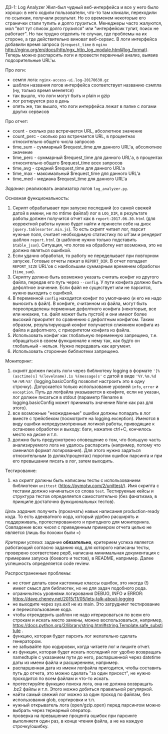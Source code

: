ДЗ-1: Log Analyzer
Жил-был чудный веб-интерфейса и все у него было хорошо: в него ходили пользователи, что-то там кликали, переходили по ссылкам, получали результат. Но со временем некоторые его странички стали тупить и долго грузиться. Менеджеры часто жалуются, мол "вот тут список долго грузился" или "интерфейсик тупит, поиск не работает". Но так трудно отделить те случаи, где проблемы на их стороне, а где действительно виноват веб-сервис. В логи интерфейса добавили время запроса (`$request_time` в `nginx` http://nginx.org/en/docs/http/ngx_http_log_module.html#log_format). Теперь можно распарсить логи и провести первичный анализ, выявив подозрительные URL'ы.

Про логи:
* семпл лога: `nginx-access-ui.log-20170630.gz`
* шаблон названия логов интерфейса соответствует названию сэмпла (ну, только время меняется)
* так вышло, что логи могут быть и plain и gzip
* лог ротируется раз в день
* опять же, так вышло, что логи интерфейса лежат в папке с логами других сервисов

Про отчет:
* count - сколько раз встречается URL, абсолютное значение
* count_perc - сколько раз встречается URL, в процентнах относительно общего числа запросов
* time_sum - суммарный \$request_time для данного URL'а, абсолютное значение
* time_perc - суммарный \$request_time для данного URL'а, в процентах относительно общего $request_time всех запросов
* time_avg - средний \$request_time для данного URL'а
* time_max - максимальный \$request_time для данного URL'а
* time_med - медиана \$request_time для данного URL'а


*Задание*: реализовать анализатор логов `log_analyzer.py`.

Основная функциональность:
1. Скрипт обрабатывает при запуске последний (со самой свежей датой в имени, не по mtime файла!) лог в `LOG_DIR`, в результате работы должен получится отчет как в `report-2017.06.30.html` (для корректной работы нужно будет найти и принести себе на диск `jquery.tablesorter.min.js`). То есть скрипт читает лог, парсит нужные поля, считает необходимую статистику по url'ам и рендерит шаблон `report.html` (в шаблоне нужно только подставить `$table_json`). Ситуация, что логов на обработку нет возможна, это не должно являться ошибкой.
2. Если удачно обработал, то работу не переделывает при повторном запуске. Готовые отчеты лежат в `REPORT_DIR`. В отчет попадает `REPORT_SIZE` URL'ов с наибольшим суммарным временем обработки (`time_sum`).
3. Скрипту должно быть возможно указать считать конфиг из другого файла, передав его путь через `--config`. У пути конфига должно быть дефолтное значение. Если файл не существует или не парсится, нужно выходить с ошибкой.
4. В переменной `config` находится конфиг по умолчанию (и его не надо выносить в файл). В конфиге, считанном из файла, могут быть переопределены перменные дефолтного конфига (некоторые, все или никакие, т.е. файл может быть пустой) и они имеют более высокий приоритет по сравнению с дефолтным конфигом. Таким образом, результирующий конфиг получается слиянием конфига из файла и дефолтного, с приоритетом конфига из файла.
5. Использовать конфиг как глобальную переменную запрещено, т.е. обращаться в своем функционале к нему так, как будто он глобальный - нельзя. Нужно передавать как аргумент.
6. Использовать сторонние библиотеки запрещено.

Мониторинг:
1. скрипт должен писать логи через библиотеку logging в формате `'[%(asctime)s] %(levelname).1s %(message)s'` c датой в виде `'%Y.%m.%d %H:%M:%S'` (logging.basicConfig позволит настроить это в одну строчку). Допускается только использование уровней `info`, `error` и `exception`. Путь до логфайла указывается в конфиге, если не указан, лог должен писаться в stdout (параметр filename в logging.basicConfig может принимать значение None как раз для этого).
2. все возможные "неожиданные" ошибки должны попадать в лог вместе с трейсбеком (посмотрите на logging.exception). Имеются в виду ошибки непредусмотренные логикой работы, приводящие к остановке обработки и выходу: баги, нажатие ctrl+C, кончилось место на диске и т.п.
3. должно быть предусмотрено оповещение о том, что большую часть анализируемого лога не удалось распарсить (например, потому что сменился формат логирования). Для этого нужно задаться относительным (в долях/процентах) порогом ошибок парсинга и при его превышании писать в лог, затем выходить.

Тестирование:
1. на скрипт должны быть написаны тесты с использованием библиотеки `unittest` (https://pymotw.com/2/unittest/). Имя скрипта с тестами должно начинаться со слова `test`. Тестируемые кейсы и структура тестов определяется самостоятельно (без фанатизма, в принципе достаточно функциональных тестов).

*Цель задания*: получить (прокачать) навык написания production-ready кода. То есть адекватного кода, который удобно расширять и поддерживать, протестированного и пригодного для мониторинга. Совпадение всех чисел с приведенным примером отчета целью не является (лишь бы похожи были =)

*Критерии успеха*: задание __обязательно__, критерием успеха является работающий согласно заданию код, для которого написаны тесты, проверено соответствие pep8, написана минимальная документация с примерами запуска (боевого и тестов), в README, например. Далее успешность определяется code review.

Распространенные проблемы:
* не стоит делать свои кастомные классы ошибок, это иногда (!) имеет смысл для библиотек, но не для задач подобного рода.
* ограничьтесь уровнями логирования DEBUG, INFO и ERROR: https://dave.cheney.net/2015/11/05/lets-talk-about-logging
* не выходите через sys.exit не из main. Это затрудняет тестирование и переиспользование кода.
* чтобы отрендерить шаблон не надо итерироваться по всем его строкам и искать место замены, можно воспользоваться, например, https://docs.python.org/2/library/string.html#string.Template.safe_substitute .
* функцию, которая будет парсить лог желательно сделать генератором.
* не забывайте про кодировки, когда читаете лог и пишите отчет.
* из функции, которая будет искать последний лог удобно возвращать namedtuple с указанием пути до него, распаршенной через datetime даты из имени файла и расширением, например.
* распаршенная дата из имени логфайла пригодится, чтобы составить путь до отчета, это можно сделать "за один присест", не нужно проходится по всем файлам и что-то искать.
* протестируйте функцию поиска лога, она не должна возвращать .bz2 файлы и т.п. Этого можно добиться правильной регуляркой.
* найти самый свежий лог можно за один проход по файлам, без использования glob, сортировки и т.п.
* нужный открыватель лога (open/gzip.open) перед парсингом можно выбрать через тернарный оператор.
* проверка на превышение процента ошибок при парсинге выполняетя один раз, в конце чтения файла, а не на каждую строчку/ошибку.